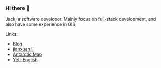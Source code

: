 ### Hi there 👋

Jack, a software developer. Mainly focus on full-stack development, and also have some experience in GIS.

Links:

* [Blog](https://freeyeti.net)
* [jianxuan.li](https://jianxuan.li)
* [Antarctic Map](https://antarctic.freeyeti.net/)
* [Yeti-English](https://yetien.com)
